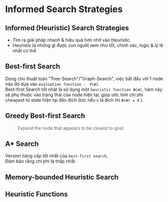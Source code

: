 # Informed Search Strategies

## Informed (Heuristic) Search Strategies
- Tìm ra giải pháp nhanh & hiệu quả hơn nhờ vào Heuristic.
- Heuristic là những gì được con người xem như tốt, chính xác, logic & lý lẽ nhất có thể.
## Best-first Search
Dùng cho thuật toán "Tree-Search"/"Graph-Search", việc bắt đầu với 1 node nào đó dựa vào `evaluation function -  𝒇(𝒏)`. <br>
Best-first Search tốt nhât là sử dụng một `heuristic function 𝒉(𝒏)`, hàm này sẽ phụ thuộc vào trạng thái của node hiện tại, giúp ước tính chi phí cheapest từ state hiện tại đến đích (tức nếu `n` là đích thì `𝒉(𝒏) = 0` ). <br>
## Greedy Best-first Search
> Expand the node that appears to be closest to goal. <br>
## A* Search
Version nâng cấp tốt nhất của `best-first search`. <br>
Đảm bảo rằng chi phí là thấp nhất. <br>

## Memory-bounded Heuristic Search
## Heuristic Functions


<div style="page-break-after: always;"></div>

